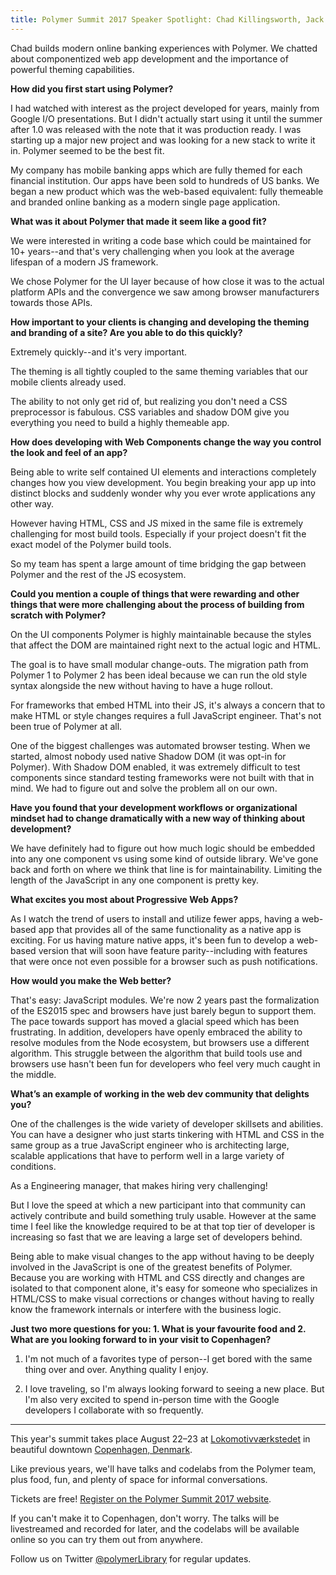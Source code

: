 ```yaml
---
title: Polymer Summit 2017 Speaker Spotlight: Chad Killingsworth, Jack Henry & Associates
---
```


Chad builds modern online banking experiences with Polymer. We chatted about componentized web app development and the importance of powerful theming capabilities.

**How did you first start using Polymer?**

I had watched with interest as the project developed for years, mainly from Google I/O presentations. But I didn't actually start using it until the summer after 1.0 was released with the note that it was production ready. I was starting up a major new project and was looking for a new stack to write it in. Polymer seemed to be the best fit.

My company has mobile banking apps which are fully themed for each financial institution. Our apps have been sold to hundreds of US banks. We began a new product which was the web-based equivalent: fully themeable and branded online banking as a modern single page application.

**What was it about Polymer that made it seem like a good fit?**

We were interested in writing a code base which could be maintained for 10+ years--and that's very challenging when you look at the average lifespan of a modern JS framework.

We chose Polymer for the UI layer because of how close it was to the actual platform APIs and the convergence we saw among browser manufacturers towards those APIs.

**How important to your clients is changing and developing the theming and branding of a site? Are you able to do this quickly?**

Extremely quickly--and it's very important.

The theming is all tightly coupled to the same theming variables that our mobile clients already used.

The ability to not only get rid of, but realizing you don't need a CSS preprocessor is fabulous. CSS variables and shadow DOM give you everything you need to build a highly themeable app.

**How does developing with Web Components change the way you control the look and feel of an app?**

Being able to write self contained UI elements and interactions completely changes how you view development. You begin breaking your app up into distinct blocks and suddenly wonder why you ever wrote applications any other way.

However having HTML, CSS and JS mixed in the same file is extremely challenging for most build tools. Especially if your project doesn't fit the exact model of the Polymer build tools.

So my team has spent a large amount of time bridging the gap between Polymer and the rest of the JS ecosystem.

**Could you mention a couple of things that were rewarding and other things that were more challenging about the process of building from scratch with Polymer?**

On the UI components Polymer is highly maintainable because the styles that affect the DOM are maintained right next to the actual logic and HTML.

The goal is to have small modular change-outs. The migration path from Polymer 1 to Polymer 2 has been ideal because we can run the old style syntax alongside the new without having to have a huge rollout.

For frameworks that embed HTML into their JS, it's always a concern that to make HTML or style changes requires a full JavaScript engineer. That's not been true of Polymer at all.

One of the biggest challenges was automated browser testing. When we started, almost nobody used native Shadow DOM (it was opt-in for Polymer). With Shadow DOM enabled, it was extremely difficult to test components since standard testing frameworks were not built with that in mind. We had to figure out and solve the problem all on our own.

**Have you found that your development workflows or organizational mindset had to change dramatically with a new way of thinking about development?**

We have definitely had to figure out how much logic should be embedded into any one component vs using some kind of outside library. We've gone back and forth on where we think that line is for maintainability. Limiting the length of the JavaScript in any one component is pretty key.

**What excites you most about Progressive Web Apps?**

As I watch the trend of users to install and utilize fewer apps, having a web-based app that provides all of the same functionality as a native app is exciting. For us having mature native apps, it's been fun to develop a web-based version that will soon have feature parity--including with features that were once not even possible for a browser such as push notifications.

**How would you make the Web better?**

That's easy: JavaScript modules. We're now 2 years past the formalization of the ES2015 spec and browsers have just barely begun to support them. The pace towards support has moved a glacial speed which has been frustrating. In addition, developers have openly embraced the ability to resolve modules from the Node ecosystem, but browsers use a different algorithm. This struggle between the algorithm that build tools use and browsers use hasn't been fun for developers who feel very much caught in the middle.

**What’s an example of working in the web dev community that delights you?**

One of the challenges is the wide variety of developer skillsets and abilities. You can have a designer who just starts tinkering with HTML and CSS in the same group as a true JavaScript engineer who is architecting large, scalable applications that have to perform well in a large variety of conditions.

As a Engineering manager, that makes hiring very challenging!

But I love the speed at which a new participant into that community can actively contribute and build something truly usable. However at the same time I feel like the knowledge required to be at that top tier of developer is increasing so fast that we are leaving a large set of developers behind.

Being able to make visual changes to the app without having to be deeply involved in the JavaScript is one of the greatest benefits of Polymer. Because you are working with HTML and CSS directly and changes are isolated to that component alone, it's easy for someone who specializes in HTML/CSS to make visual corrections or changes without having to really know the framework internals or interfere with the business logic.

**Just two more questions for you: 1. What is your favourite food and 2. What are you looking forward to in your visit to Copenhagen?**

1. I'm not much of a favorites type of person--I get bored with the same thing over and over. Anything quality I enjoy.

2. I love traveling, so I'm always looking forward to seeing a new place. But I'm also very excited to spend in-person time with the Google developers I collaborate with so frequently.

-----

This year's summit takes place August 22–23 at [Lokomotivværkstedet](http://www.lvcph.dk/index-eng.html) in beautiful downtown [Copenhagen, Denmark](https://goo.gl/maps/pgFPsEkRRcS2).

Like previous years, we'll have talks and codelabs from the Polymer team, plus food, fun, and plenty of space for informal conversations.

Tickets are free! [Register on the Polymer Summit 2017 website](https://summit.polymer-project.org/).

If you can't make it to Copenhagen, don't worry. The talks will be livestreamed and recorded for later, and the codelabs will be available online so you can try them out from anywhere.

Follow us on Twitter [@polymerLibrary](https://twitter.com/polymerLibrary) for regular updates.

